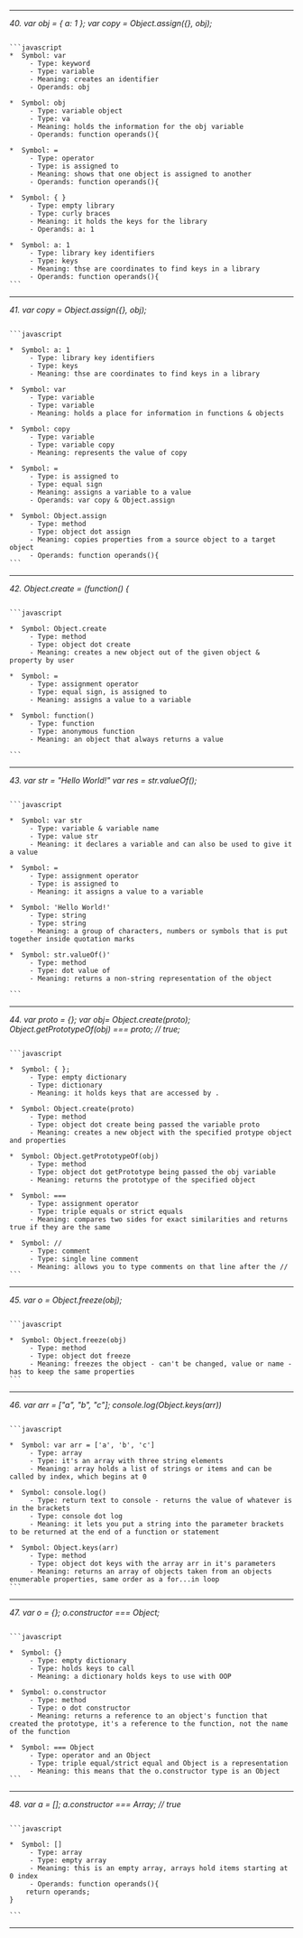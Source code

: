 ______________________________________________________________________________                                         
*40. var obj = { a: 1 }; var copy = Object.assign({}, obj);*                                                               
<pre><code>                                                                                                            
```javascript                                                                                                          
*  Symbol: var                                                                                                         
     - Type: keyword                                                                                                   
     - Type: variable                                                                                                  
     - Meaning: creates an identifier                                                                                  
     - Operands: obj         
     
*  Symbol: obj                                                                                                         
     - Type: variable object                                                                                           
     - Type: va                                                                                                        
     - Meaning: holds the information for the obj variable                                                             
     - Operands: function operands(){                                                                                  

*  Symbol: =                                                                                                           
     - Type: operator                                                                                                  
     - Type: is assigned to                                                                                            
     - Meaning: shows that one object is assigned to another                                                           
     - Operands: function operands(){                                                                                  
    
*  Symbol: { }                                                                                                         
     - Type: empty library                                                                                             
     - Type: curly braces                                                                                              
     - Meaning: it holds the keys for the library                                                                      
     - Operands: a: 1  
    
*  Symbol: a: 1                                                                                                        
     - Type: library key identifiers                                                                                   
     - Type: keys                                                                                                      
     - Meaning: thse are coordinates to find keys in a library                                                         
     - Operands: function operands(){                                                                                  
```                                                                                                                    
</pre></code>                                                                                                          
______________________________________________________________________________                                         
*41. var copy = Object.assign({}, obj);*                                                                                   
<pre><code>                                                                                                            
```javascript                                                                                                          
                                                                                                                       
*  Symbol: a: 1                                                                                                        
     - Type: library key identifiers                                                                                   
     - Type: keys                                                                                                      
     - Meaning: thse are coordinates to find keys in a library                                                         

*  Symbol: var                                                                                                         
     - Type: variable                                                                                                  
     - Type: variable                                                                                                  
     - Meaning: holds a place for information in functions & objects                                                   

*  Symbol: copy                                                                                                        
     - Type: variable                                                                                                  
     - Type: variable copy                                                                                             
     - Meaning: represents the value of copy                                                                           
    
*  Symbol: =                                                                                                           
     - Type: is assigned to                                                                                            
     - Type: equal sign                                                                                                
     - Meaning: assigns a variable to a value                                                                          
     - Operands: var copy & Object.assign   
     
*  Symbol: Object.assign                                                                                                                             
     - Type: method                                                                                                                                  
     - Type: object dot assign                                                                                                                       
     - Meaning: copies properties from a source object to a target object                                                                            
     - Operands: function operands(){                                                                                                                
```                                                                                                                    
</pre></code>                                                                                                          
______________________________________________________________________________                                         
*42. Object.create = (function() {*                                                                                                                     
<pre><code>                                                                                                                                          
```javascript                                                                                                                                        
                                                                                                                                                     
*  Symbol: Object.create                                                                                                                             
     - Type: method                                                                                                                                  
     - Type: object dot create                                                                                                                       
     - Meaning: creates a new object out of the given object & property by user                                                                      

*  Symbol: =                                                                                                                                         
     - Type: assignment operator                                                                                                                     
     - Type: equal sign, is assigned to                                                                                                              
     - Meaning: assigns a value to a variable                                                                                                        
                                                                                                               
*  Symbol: function()                                                                                                                                
     - Type: function                                                                                                                                
     - Type: anonymous function                                                                                                                      
     - Meaning: an object that always returns a value                                                                                                
                                                                                                            
```                                                                                                                                                  
</pre></code>                                                                                                                                        
______________________________________________________________________________                                                                       
*43. var str = "Hello World!" var res = str.valueOf();*                                                                                                                          
<pre><code>                                                                                                                                          
```javascript                                                                                                                                        
                                                                                                                                                     
*  Symbol: var str                                                                                                                                   
     - Type: variable & variable name                                                                                                                
     - Type: value str                                                                                                                               
     - Meaning: it declares a variable and can also be used to give it a value                                                                       

*  Symbol: =                                                                                                                                         
     - Type: assignment operator                                                                                                                     
     - Type: is assigned to                                                                                                                          
     - Meaning: it assigns a value to a variable 
     
*  Symbol: 'Hello World!'                                                                                                                            
     - Type: string                                                                                                                                  
     - Type: string                                                                                                                                  
     - Meaning: a group of characters, numbers or symbols that is put together inside quotation marks  

*  Symbol: str.valueOf()'                                                                                                                            
     - Type: method                                                                                                                                  
     - Type: dot value of                                                                                                                            
     - Meaning: returns a non-string representation of the object
                                                                                                                                                   
```                                                                                                                                                  
</pre></code>                                                                                                                                        
______________________________________________________________________________
*44. var proto = {}; var obj= Object.create(proto); Object.getPrototypeOf(obj) === proto; // true;*                                                      
<pre><code>                                                                                                                                          
```javascript                                                                                                                                        
                                                                                                                                                     
*  Symbol: { };                                                                                                                                      
     - Type: empty dictionary                                                                                                                        
     - Type: dictionary                                                                                                                              
     - Meaning: it holds keys that are accessed by .     

*  Symbol: Object.create(proto)                                                                                                                      
     - Type: method                                                                                                                                  
     - Type: object dot create being passed the variable proto                                                                                       
     - Meaning: creates a new object with the specified protype object and properties

*  Symbol: Object.getPrototypeOf(obj)                                                                                                                
     - Type: method                                                                                                                                  
     - Type: object dot getPrototype being passed the obj variable                                                                                   
     - Meaning: returns the prototype of the specified object      

*  Symbol: ===                                                                                                                                       
     - Type: assignment operator                                                                                                                     
     - Type: triple equals or strict equals                                                                                                          
     - Meaning: compares two sides for exact similarities and returns true if they are the same   

*  Symbol: //                                                                                                                                        
     - Type: comment                                                                                                                                 
     - Type: single line comment                                                                                                                     
     - Meaning: allows you to type comments on that line after the // 
```                                                                                                                                                  
</pre></code>                                                                                                                                        
______________________________________________________________________________  
*45. var o = Object.freeze(obj);*                                                                                                                        
<pre><code>                                                                                                                                          
```javascript                                                                                                                                        
                                                                                                                                                     
*  Symbol: Object.freeze(obj)                                                                                                                        
     - Type: method                                                                                                                                  
     - Type: object dot freeze                                                                                                                       
     - Meaning: freezes the object - can't be changed, value or name - has to keep the same properties                                               
```                                                                                                                                                  
</pre></code>                                                                                                                                        
______________________________________________________________________________                                                                       
*46. var arr = ["a", "b", "c"]; console.log(Object.keys(arr))*                                                                                           
<pre><code>                                                                                                                                          
```javascript                                                                                                                                        
                                                                                                                                                     
*  Symbol: var arr = ['a', 'b', 'c']                                                                                                                 
     - Type: array                                                                                                                                   
     - Type: it's an array with three string elements                                                                                                
     - Meaning: array holds a list of strings or items and can be called by index, which begins at 0                                                 

*  Symbol: console.log()                                                                                                                             
     - Type: return text to console - returns the value of whatever is in the brackets                                                               
     - Type: console dot log                                                                                                                         
     - Meaning: it lets you put a string into the parameter brackets to be returned at the end of a function or statement                                                                                                                                                    
     
*  Symbol: Object.keys(arr)                                                                                                                          
     - Type: method                                                                                                                                  
     - Type: object dot keys with the array arr in it's parameters                                                                                   
     - Meaning: returns an array of objects taken from an objects enumerable properties, same order as a for...in loop   
```                                                                                                                                                  
</pre></code>                                                                                                                                        
______________________________________________________________________________
*47. var o = {}; o.constructor === Object;*                                                                                                              
<pre><code>                                                                                                                                          
```javascript                                                                                                                                        
                                                                                                                                                     
*  Symbol: {}                                                                                                                                        
     - Type: empty dictionary                                                                                                                        
     - Type: holds keys to call                                                                                                                      
     - Meaning: a dictionary holds keys to use with OOP                                                                                              
                                                                                                                                                     
*  Symbol: o.constructor                                                                                                                             
     - Type: method                                                                                                                                  
     - Type: o dot constructor                                                                                                                       
     - Meaning: returns a reference to an object's function that created the prototype, it's a reference to the function, not the name of the function                                                                                                                                                             

*  Symbol: === Object                                                                                                                                
     - Type: operator and an Object                                                                                                                  
     - Type: triple equal/strict equal and Object is a representation                                                                                
     - Meaning: this means that the o.constructor type is an Object                                                                                                                                                     
```                                                                                                                                                  
</pre></code>                                                                                                                                        
______________________________________________________________________________  
*48. var a = []; a.constructor === Array; // true*                                                                                                       
<pre><code>                                                                                                                                          
```javascript                                                                                                                                        
                                                                                                                                                     
*  Symbol: []                                                                                                                                        
     - Type: array                                                                                                                                   
     - Type: empty array                                                                                                                             
     - Meaning: this is an empty array, arrays hold items starting at 0 index                                                                        
     - Operands: function operands(){                                                                                                                
    return operands;                                                                                                                                 
}                                                                                                                                                    
                                                                                                                                                     
```                                                                                                                                                  
</pre></code>                                                                                                                                        
______________________________________________________________________________       


